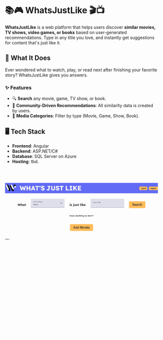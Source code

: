 # 📚🎮 WhatsJustLike 🎬📺

**WhatsJustLike** is a web platform that helps users discover **similar movies, TV shows, video games, or books** based on user-generated recommendations. Type in any title you love, and instantly get suggestions for content that's just like it.

## 🚀 What It Does

Ever wondered what to watch, play, or read next after finishing your favorite story? WhatsJustLike gives you answers.

### ✨ Features

- 🔍 **Search** any movie, game, TV show, or book.
- 🧠 **Community-Driven Recommendations**: All similarity data is created by users.
- 📖 **Media Categories**: Filter by type (Movie, Game, Show, Book).

## 🖥️ Tech Stack

- **Frontend**: Angular
- **Backend**: ASP.NET/C#
- **Database**: SQL Server on Azure
- **Hosting**: tbd.


<br>
<br>

![](whatsjustlikegif.gif)
